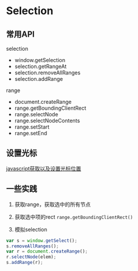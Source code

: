 # Selection

## 常用API

selection
- window.getSelection
- selection.getRangeAt
- selection.removeAllRanges
- selection.addRange

range  
- document.createRange
- range.getBoundingClientRect
- range.selectNode
- range.selectNodeContents
- range.setStart
- range.setEnd

## 设置光标

[javascript获取以及设置光标位置](http://www.dengzhr.com/js/1013)

## 一些实践
1. 获取range，获取选中的所有节点


2. 获取选中项的rect
`range.getBoundingClientRect()`


3. 模拟selection
```javascript
var s = window.getSelect();
s.removeAllRanges();
var r = document.createRange();
r.selectNode(elem);
s.addRange(r);
```
